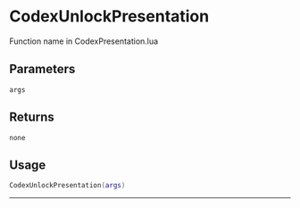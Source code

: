 # CodexUnlockPresentation
Function name in CodexPresentation.lua
## Parameters
`args`
## Returns
`none`
## Usage
```lua
CodexUnlockPresentation(args)
```
---
